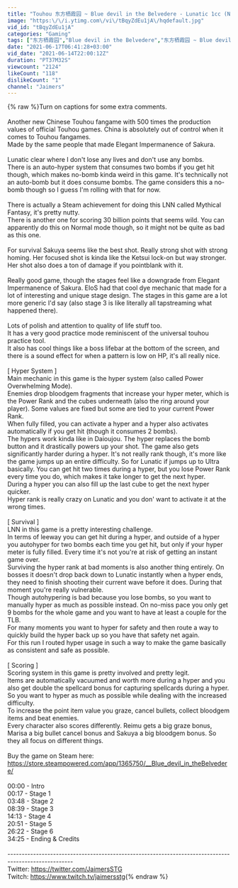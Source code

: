 ```yaml
---
title: "Touhou 东方栖霞园 ~ Blue devil in the Belvedere - Lunatic 1cc (No-Miss, No-Bomb)"
image: "https:\/\/i.ytimg.com\/vi\/tBqyZdEu1jA\/hqdefault.jpg"
vid_id: "tBqyZdEu1jA"
categories: "Gaming"
tags: ["东方栖霞园","Blue devil in the Belvedere","东方栖霞园 ~ Blue devil in the Belvedere"]
date: "2021-06-17T06:41:28+03:00"
vid_date: "2021-06-14T22:00:12Z"
duration: "PT37M32S"
viewcount: "2124"
likeCount: "118"
dislikeCount: "1"
channel: "Jaimers"
---
```

{% raw %}Turn on captions for some extra comments. <br /><br />Another new Chinese Touhou fangame with 500 times the production values of official Touhou games. China is absolutely out of control when it comes to Touhou fangames. <br />Made by the same people that made Elegant Impermanence of Sakura.<br /><br />Lunatic clear where I don't lose any lives and don't use any bombs. <br />There is an auto-hyper system that consumes two bombs if you get hit though, which makes no-bomb kinda weird in this game. It's technically not an auto-bomb but it does consume bombs. The game considers this a no-bomb though so I guess I'm rolling with that for now. <br /><br />There is actually a Steam achievement for doing this LNN called Mythical Fantasy, it's pretty nutty.<br />There is another one for scoring 30 billion points that seems wild. You can apparently do this on Normal mode though, so it might not be quite as bad as this one. <br /><br />For survival Sakuya seems like the best shot. Really strong shot with strong homing. Her focused shot is kinda like the Ketsui lock-on but way stronger. <br />Her shot also does a ton of damage if you pointblank with it. <br /><br />Really good game, though the stages feel like a downgrade from Elegant Impermanence of Sakura. EIoS had that cool dye mechanic that made for a lot of interesting and unique stage design. The stages in this game are a lot more generic I'd say (also stage 3 is like literally all tapstreaming what happened there).<br /><br />Lots of polish and attention to quality of life stuff too. <br />It has a very good practice mode reminiscent of the universal touhou practice tool.<br />It also has cool things like a boss lifebar at the bottom of the screen, and there is a sound effect for when a pattern is low on HP, it's all really nice.<br /><br />[ Hyper System ]<br />Main mechanic in this game is the hyper system (also called Power Overwhelming Mode). <br />Enemies drop bloodgem fragments that increase your hyper meter, which is the Power Rank and the cubes underneath (also the ring around your player). Some values are fixed but some are tied to your current Power Rank. <br />When fully filled, you can activate a hyper and a hyper also activates automatically if you get hit (though it consumes 2 bombs). <br />The hypers work kinda like in Daioujou. The hyper replaces the bomb button and it drastically powers up your shot. The game also gets significantly harder during a hyper. It's not really rank though, it's more like the game jumps up an entire difficulty. So for Lunatic if jumps up to Ultra basically. You can get hit two times during a hyper, but you lose Power Rank every time you do, which makes it take longer to get the next hyper. <br />During a hyper you can also fill up the last cube to get the next hyper quicker. <br />Hyper rank is really crazy on Lunatic and you don' want to activate it at the wrong times. <br /><br />[ Survival ]<br />LNN in this game is a pretty interesting challenge. <br />In terms of leeway you can get hit during a hyper, and outside of a hyper you autohyper for two bombs each time you get hit, but only if your hyper meter is fully filled. Every time it's not you're at risk of getting an instant game over. <br />Surviving the hyper rank at bad moments is also another thing entirely. On bosses it doesn't drop back down to Lunatic instantly when a hyper ends, they need to finish shooting their current wave before it does. During that moment you're really vulnerable. <br />Though autohypering is bad because you lose bombs, so you want to manually hyper as much as possible instead. On no-miss pace you only get 9 bombs for the whole game and you want to have at least a couple for the TLB.<br />For many moments you want to hyper for safety and then route a way to quickly build the hyper back up so you have that safety net again. <br />For this run I routed hyper usage in such a way to make the game basically as consistent and safe as possible. <br /><br />[ Scoring ] <br />Scoring system in this game is pretty involved and pretty legit. <br />Items are automatically vacuumed and worth more during a hyper and you also get double the spellcard bonus for capturing spellcards during a hyper. So you want to hyper as much as possible while dealing with the increased difficulty. <br />To increase the point item value you graze, cancel bullets, collect bloodgem items and beat enemies.<br />Every character also scores differently. Reimu gets a big graze bonus, Marisa a big bullet cancel bonus and Sakuya a big bloodgem bonus. So they all focus on different things. <br /><br />Buy the game on Steam here: <a rel="nofollow" target="blank" href="https://store.steampowered.com/app/1365750/__Blue_devil_in_theBelvedere/">https://store.steampowered.com/app/1365750/__Blue_devil_in_theBelvedere/</a><br /><br />00:00 - Intro<br />00:17 - Stage 1<br />03:48 - Stage 2<br />08:39 - Stage 3<br />14:13 - Stage 4<br />20:51 - Stage 5<br />26:22 - Stage 6<br />34:25 - Ending &amp; Credits<br /><br />-----------------------------------------------------------------------------------------------------<br />Twitter: <a rel="nofollow" target="blank" href="https://twitter.com/JaimersSTG">https://twitter.com/JaimersSTG</a><br />Twitch: <a rel="nofollow" target="blank" href="https://www.twitch.tv/jaimersstg">https://www.twitch.tv/jaimersstg</a>{% endraw %}
